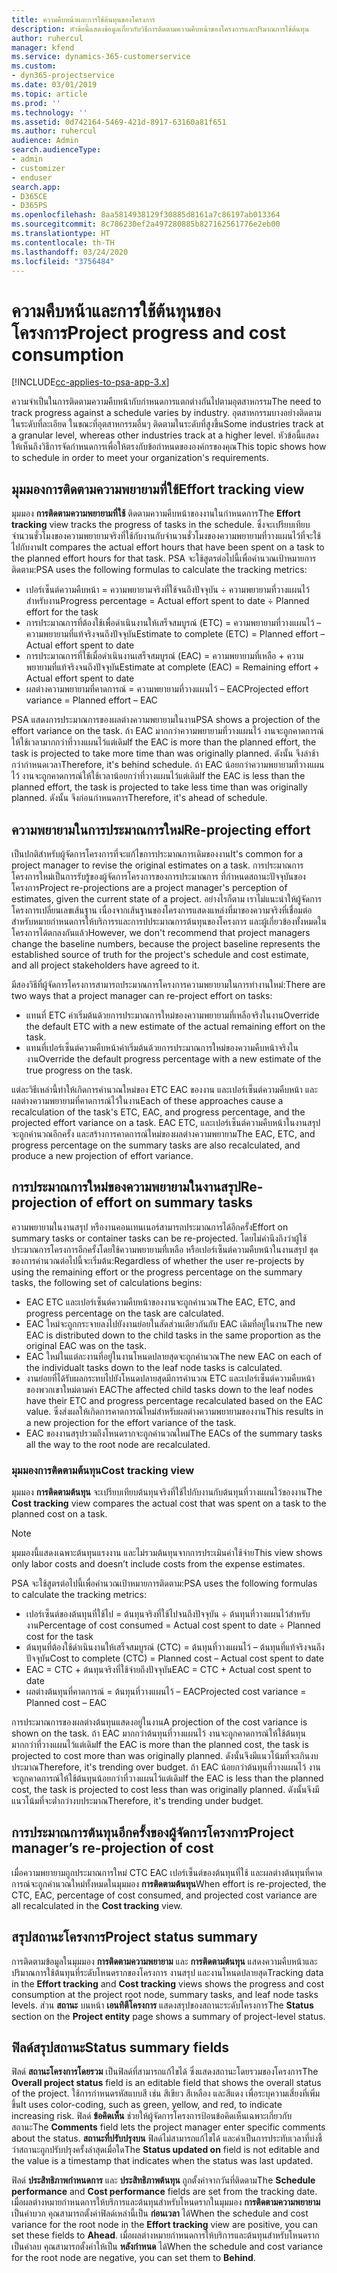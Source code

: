```yaml
---
title: ความคืบหน้าและการใช้ต้นทุนของโครงการ
description: หัวข้อนี้แสดงข้อมูลเกี่ยวกับวิธีการติดตามความคืบหน้าของโครงการและปริมาณการใช้ต้นทุน
author: ruhercul
manager: kfend
ms.service: dynamics-365-customerservice
ms.custom:
- dyn365-projectservice
ms.date: 03/01/2019
ms.topic: article
ms.prod: ''
ms.technology: ''
ms.assetid: 0d742164-5469-421d-8917-63160a81f651
ms.author: ruhercul
audience: Admin
search.audienceType:
- admin
- customizer
- enduser
search.app:
- D365CE
- D365PS
ms.openlocfilehash: 8aa5814938129f30885d8161a7c86197ab013364
ms.sourcegitcommit: 8c786230ef2a497280885b827162561776e2eb00
ms.translationtype: HT
ms.contentlocale: th-TH
ms.lasthandoff: 03/24/2020
ms.locfileid: "3756484"
---
```

# <a name="project-progress-and-cost-consumption"></a><span data-ttu-id="72da9-103">ความคืบหน้าและการใช้ต้นทุนของโครงการ</span><span class="sxs-lookup"><span data-stu-id="72da9-103">Project progress and cost consumption</span></span>

[!INCLUDE[cc-applies-to-psa-app-3.x](../includes/cc-applies-to-psa-app-3x.md)]

<span data-ttu-id="72da9-104">ความจำเป็นในการติดตามความคืบหน้ากับกำหนดการแตกต่างกันไปตามอุตสาหกรรม</span><span class="sxs-lookup"><span data-stu-id="72da9-104">The need to track progress against a schedule varies by industry.</span></span> <span data-ttu-id="72da9-105">อุตสาหกรรมบางอย่างติดตามในระดับที่ละเอียด ในขณะที่อุตสาหกรรมอื่นๆ ติดตามในระดับที่สูงขึ้น</span><span class="sxs-lookup"><span data-stu-id="72da9-105">Some industries track at a granular level, whereas other industries track at a higher level.</span></span> <span data-ttu-id="72da9-106">หัวข้อนี้แสดงให้เห็นถึงวิธีการจัดกำหนดการเพื่อให้ตรงกับข้อกำหนดขององค์กรของคุณ</span><span class="sxs-lookup"><span data-stu-id="72da9-106">This topic shows how to schedule in order to meet your organization's requirements.</span></span>

## <a name="effort-tracking-view"></a><span data-ttu-id="72da9-107">มุมมองการติดตามความพยายามที่ใช้</span><span class="sxs-lookup"><span data-stu-id="72da9-107">Effort tracking view</span></span>

<span data-ttu-id="72da9-108">มุมมอง **การติดตามความพยายามที่ใช้** ติดตามความคืบหน้าของงานในกำหนดการ</span><span class="sxs-lookup"><span data-stu-id="72da9-108">The **Effort tracking** view tracks the progress of tasks in the schedule.</span></span> <span data-ttu-id="72da9-109">ซึ่งจะเปรียบเทียบจำนวนชั่วโมงของความพยายามจริงที่ใช้กับงานกับจำนวนชั่วโมงของความพยายามที่วางแผนไว้ที่จะใช้ไปกับงาน</span><span class="sxs-lookup"><span data-stu-id="72da9-109">It compares the actual effort hours that have been spent on a task to the planned effort hours for that task.</span></span> <span data-ttu-id="72da9-110">PSA จะใช้สูตรต่อไปนี้เพื่อคำนวณเป้าหมายการติดตาม:</span><span class="sxs-lookup"><span data-stu-id="72da9-110">PSA uses the following formulas to calculate the tracking metrics:</span></span>

- <span data-ttu-id="72da9-111">เปอร์เซ็นต์ความคืบหน้า = ความพยายามจริงที่ใช้จนถึงปัจจุบัน ÷ ความพยายามที่วางแผนไว้สำหรับงาน</span><span class="sxs-lookup"><span data-stu-id="72da9-111">Progress percentage = Actual effort spent to date ÷ Planned effort for the task</span></span> 
- <span data-ttu-id="72da9-112">การประมาณการที่ต้องใช้เพื่อดำเนินงานให้เสร็จสมบูรณ์ (ETC) = ความพยายามที่วางแผนไว้ – ความพยายามที่แท้จริงจนถึงปัจจุบัน</span><span class="sxs-lookup"><span data-stu-id="72da9-112">Estimate to complete (ETC) = Planned effort – Actual effort spent to date</span></span> 
- <span data-ttu-id="72da9-113">การประมาณการที่ใช้เมื่อดำเนินงานเสร็จสมบูรณ์ (EAC) = ความพยายามที่เหลือ + ความพยายามที่แท้จริงจนถึงปัจจุบัน</span><span class="sxs-lookup"><span data-stu-id="72da9-113">Estimate at complete (EAC) = Remaining effort + Actual effort spent to date</span></span> 
- <span data-ttu-id="72da9-114">ผลต่างความพยายามที่คาดการณ์ = ความพยายามที่วางแผนไว้ – EAC</span><span class="sxs-lookup"><span data-stu-id="72da9-114">Projected effort variance = Planned effort – EAC</span></span>

<span data-ttu-id="72da9-115">PSA แสดงการประมาณการของผลต่างความพยายามในงาน</span><span class="sxs-lookup"><span data-stu-id="72da9-115">PSA shows a projection of the effort variance on the task.</span></span> <span data-ttu-id="72da9-116">ถ้า EAC มากกว่าความพยายามที่วางแผนไว้ งานจะถูกคาดการณ์ให้ใช้เวลามากกว่าที่วางแผนไว้แต่เดิม</span><span class="sxs-lookup"><span data-stu-id="72da9-116">If the EAC is more than the planned effort, the task is projected to take more time than was originally planned.</span></span> <span data-ttu-id="72da9-117">ดังนั้น จึงล่าช้ากว่ากำหนดเวลา</span><span class="sxs-lookup"><span data-stu-id="72da9-117">Therefore, it's behind schedule.</span></span> <span data-ttu-id="72da9-118">ถ้า EAC น้อยกว่าความพยายามที่วางแผนไว้ งานจะถูกคาดการณ์ให้ใช้เวลาน้อยกว่าที่วางแผนไว้แต่เดิม</span><span class="sxs-lookup"><span data-stu-id="72da9-118">If the EAC is less than the planned effort, the task is projected to take less time than was originally planned.</span></span> <span data-ttu-id="72da9-119">ดังนั้น จึงก่อนกำหนดการ</span><span class="sxs-lookup"><span data-stu-id="72da9-119">Therefore, it's ahead of schedule.</span></span>

## <a name="re-projecting-effort"></a><span data-ttu-id="72da9-120">ความพยายามในการประมาณการใหม่</span><span class="sxs-lookup"><span data-stu-id="72da9-120">Re-projecting effort</span></span>

<span data-ttu-id="72da9-121">เป็นปกติสำหรับผู้จัดการโครงการที่จะแก้ไขการประมาณการเดิมของงาน</span><span class="sxs-lookup"><span data-stu-id="72da9-121">It's common for a project manager to revise the original estimates on a task.</span></span> <span data-ttu-id="72da9-122">การประมาณการโครงการใหม่เป็นการรับรู้ของผู้จัดการโครงการของการประมาณการ ที่กำหนดสถานะปัจจุบันของโครงการ</span><span class="sxs-lookup"><span data-stu-id="72da9-122">Project re-projections are a project manager's perception of estimates, given the current state of a project.</span></span> <span data-ttu-id="72da9-123">อย่างไรก็ตาม เราไม่แนะนำให้ผู้จัดการโครงการเปลี่ยนเลขเส้นฐาน เนื่องจากเส้นฐานของโครงการแสดงแหล่งที่มาของความจริงที่เชื่อมต่อ สำหรับหมายกำหนดการให้บริการรและการปประมาณการต้นทุนของโครงการ และผู้เกี่ยวข้องทั้งหมดในโครงการได้ตกลงกันแล้ว</span><span class="sxs-lookup"><span data-stu-id="72da9-123">However, we don't recommend that project managers change the baseline numbers, because the project baseline represents the established source of truth for the project's schedule and cost estimate, and all project stakeholders have agreed to it.</span></span>

<span data-ttu-id="72da9-124">มีสองวิธีที่ผู้จัดการโครงการสามารถประมาณการโครงการความพยายามในการทำงานใหม่:</span><span class="sxs-lookup"><span data-stu-id="72da9-124">There are two ways that a project manager can re-project effort on tasks:</span></span>

- <span data-ttu-id="72da9-125">แทนที่ ETC ค่าเริ่มต้นด้วยการประมาณการใหม่ของความพยายามที่เหลือจริงในงาน</span><span class="sxs-lookup"><span data-stu-id="72da9-125">Override the default ETC with a new estimate of the actual remaining effort on the task.</span></span> 
- <span data-ttu-id="72da9-126">แทนที่เปอร์เซ็นต์ความคืบหน้าค่าเริ่มต้นด้วยการประมาณการใหม่ของความคืบหน้าจริงในงาน</span><span class="sxs-lookup"><span data-stu-id="72da9-126">Override the default progress percentage with a new estimate of the true progress on the task.</span></span>

<span data-ttu-id="72da9-127">แต่ละวิธีเหล่านี้ทำให้เกิดการคำนวณใหม่ของ ETC EAC ของงาน และเปอร์เซ็นต์ความคืบหน้า และผลต่างความพยายามที่คาดการณ์ไว้ในงาน</span><span class="sxs-lookup"><span data-stu-id="72da9-127">Each of these approaches cause a recalculation of the task's ETC, EAC, and progress percentage, and the projected effort variance on a task.</span></span> <span data-ttu-id="72da9-128">EAC ETC, และเปอร์เซ็นต์ความคืบหน้าในงานสรุปจะถูกคำนวณอีกครั้ง และสร้างการคาดการณ์ใหม่ของผลต่างความพยายาม</span><span class="sxs-lookup"><span data-stu-id="72da9-128">The EAC, ETC, and progress percentage on the summary tasks are also recalculated, and produce a new projection of effort variance.</span></span>

## <a name="re-projection-of-effort-on-summary-tasks"></a><span data-ttu-id="72da9-129">การประมาณการใหม่ของความพยายามในงานสรุป</span><span class="sxs-lookup"><span data-stu-id="72da9-129">Re-projection of effort on summary tasks</span></span>

<span data-ttu-id="72da9-130">ความพยายามในงานสรุป หรืองานคอนเทนเนอร์สามารถประมาณการได้อีกครั้ง</span><span class="sxs-lookup"><span data-stu-id="72da9-130">Effort on summary tasks or container tasks can be re-projected.</span></span> <span data-ttu-id="72da9-131">โดยไม่คำนึงถึงว่าผู้ใช้ประมาณการโครงการอีกครั้งโดยใช้ความพยายามที่เหลือ หรือเปอร์เซ็นต์ความคืบหน้าในงานสรุป ชุดของการคำนวณต่อไปนี้จะเริ่มต้น:</span><span class="sxs-lookup"><span data-stu-id="72da9-131">Regardless of whether the user re-projects by using the remaining effort or the progress percentage on the summary tasks, the following set of calculations begins:</span></span>

- <span data-ttu-id="72da9-132">EAC ETC และเปอร์เซ็นต์ความคืบหน้าของงานจะถูกคำนวณ</span><span class="sxs-lookup"><span data-stu-id="72da9-132">The EAC, ETC, and progress percentage on the task are calculated.</span></span>
- <span data-ttu-id="72da9-133">EAC ใหม่จะถูกกระจายลงไปยังงานย่อยในสัดส่วนเดียวกันกับ EAC เดิมที่อยู่ในงาน</span><span class="sxs-lookup"><span data-stu-id="72da9-133">The new EAC is distributed down to the child tasks in the same proportion as the original EAC was on the task.</span></span>
- <span data-ttu-id="72da9-134">EAC ใหม่ในแต่ละงานที่อยู่ในงานโหนดปลายสุดจะถูกคำนวณ</span><span class="sxs-lookup"><span data-stu-id="72da9-134">The new EAC on each of the individualt tasks down to the leaf node tasks is calculated.</span></span> 
- <span data-ttu-id="72da9-135">งานย่อยที่ได้รับผลกระทบไปยังโหนดปลายสุดมีการคำนวณ ETC และเปอร์เซ็นต์ความคืบหน้าของพวกเขาใหม่ตามค่า EAC</span><span class="sxs-lookup"><span data-stu-id="72da9-135">The affected child tasks down to the leaf nodes have their ETC and progress percentage recalculated based on the EAC value.</span></span> <span data-ttu-id="72da9-136">ซึ่งส่งผลให้เกิดการคาดการณ์ใหม่สำหรับผลต่างความพยายามของงาน</span><span class="sxs-lookup"><span data-stu-id="72da9-136">This results in a new projection for the effort variance of the task.</span></span> 
- <span data-ttu-id="72da9-137">EAC ของงานสรุปรวมถึงโหนดรากจะถูกคำนวณใหม่</span><span class="sxs-lookup"><span data-stu-id="72da9-137">The EACs of the summary tasks all the way to the root node are recalculated.</span></span>

### <a name="cost-tracking-view"></a><span data-ttu-id="72da9-138">มุมมองการติดตามต้นทุน</span><span class="sxs-lookup"><span data-stu-id="72da9-138">Cost tracking view</span></span> 

<span data-ttu-id="72da9-139">มุมมอง **การติดตามต้นทุน** จะเปรียบเทียบต้นทุนจริงที่ใช้ไปกับงานกับต้นทุนที่วางแผนไว้ของงาน</span><span class="sxs-lookup"><span data-stu-id="72da9-139">The **Cost tracking** view compares the actual cost that was spent on a task to the planned cost on a task.</span></span> 

> [!NOTE]
> <span data-ttu-id="72da9-140">มุมมองนี้แสดงเฉพาะต้นทุนแรงงาน และไม่รวมต้นทุนจากการประเมินค่าใช้จ่าย</span><span class="sxs-lookup"><span data-stu-id="72da9-140">This view shows only labor costs and doesn’t include costs from the expense estimates.</span></span> 

<span data-ttu-id="72da9-141">PSA จะใช้สูตรต่อไปนี้เพื่อคำนวณเป้าหมายการติดตาม:</span><span class="sxs-lookup"><span data-stu-id="72da9-141">PSA uses the following formulas to calculate the tracking metrics:</span></span>

- <span data-ttu-id="72da9-142">เปอร์เซ็นต์ของต้นทุนที่ใช้ไป = ต้นทุนจริงที่ใช้ไปจนถึงปัจจุบัน ÷ ต้นทุนที่วางแผนไว้สำหรับงาน</span><span class="sxs-lookup"><span data-stu-id="72da9-142">Percentage of cost consumed = Actual cost spent to date ÷ Planned cost for the task</span></span>
- <span data-ttu-id="72da9-143">ต้นทุนที่ต้องใช้ดำเนินงานให้เสร็จสมบูรณ์ (CTC) = ต้นทุนที่วางแผนไว้ – ต้นทุนที่แท้จริงจนถึงปัจจุบัน</span><span class="sxs-lookup"><span data-stu-id="72da9-143">Cost to complete (CTC) = Planned cost – Actual cost spent to date</span></span>
- <span data-ttu-id="72da9-144">EAC = CTC + ต้นทุนจริงที่ใช้จ่ายถึงปัจจุบัน</span><span class="sxs-lookup"><span data-stu-id="72da9-144">EAC = CTC + Actual cost spent to date</span></span>
- <span data-ttu-id="72da9-145">ผลต่างต้นทุนที่คาดการณ์ = ต้นทุนที่วางแผนไว้ – EAC</span><span class="sxs-lookup"><span data-stu-id="72da9-145">Projected cost variance = Planned cost – EAC</span></span>

<span data-ttu-id="72da9-146">การประมาณการของผลต่างต้นทุนแสดงอยู่ในงาน</span><span class="sxs-lookup"><span data-stu-id="72da9-146">A projection of the cost variance is shown on the task.</span></span> <span data-ttu-id="72da9-147">ถ้า EAC มากกว่าต้นทุนที่วางแผนไว้ งานจะถูกคาดการณ์ให้ใช้ต้นทุนมากกว่าที่วางแผนไว้แต่เดิม</span><span class="sxs-lookup"><span data-stu-id="72da9-147">If the EAC is more than the planned cost, the task is projected to cost more than was originally planned.</span></span> <span data-ttu-id="72da9-148">ดังนั้นจึงมีแนวโน้มที่จะเกินงบประมาณ</span><span class="sxs-lookup"><span data-stu-id="72da9-148">Therefore, it's trending over budget.</span></span> <span data-ttu-id="72da9-149">ถ้า EAC น้อยกว่าต้นทุนที่วางแผนไว้ งานจะถูกคาดการณ์ให้ใช้ต้นทุนน้อยกว่าที่วางแผนไว้แต่เดิม</span><span class="sxs-lookup"><span data-stu-id="72da9-149">If the EAC is less than the planned cost, the task is projected to cost less than was originally planned.</span></span> <span data-ttu-id="72da9-150">ดังนั้นจึงมีแนวโน้มที่จะต่ำกว่างบประมาณ</span><span class="sxs-lookup"><span data-stu-id="72da9-150">Therefore, it's trending under budget.</span></span>

## <a name="project-managers-re-projection-of-cost"></a><span data-ttu-id="72da9-151">การประมาณการต้นทุนอีกครั้งของผู้จัดการโครงการ</span><span class="sxs-lookup"><span data-stu-id="72da9-151">Project manager’s re-projection of cost</span></span>

<span data-ttu-id="72da9-152">เมื่อความพยายามถูกประมาณการใหม่ CTC EAC เปอร์เซ็นต์ของต้นทุนที่ใช้ และผลต่างต้นทุนที่คาดการณ์จะถูกคำนวณใหม่ทั้งหมดในมุมมอง **การติดตามต้นทุน**</span><span class="sxs-lookup"><span data-stu-id="72da9-152">When effort is re-projected, the CTC, EAC, percentage of cost consumed, and projected cost variance are all recalculated in the **Cost tracking** view.</span></span>

## <a name="project-status-summary"></a><span data-ttu-id="72da9-153">สรุปสถานะโครงการ</span><span class="sxs-lookup"><span data-stu-id="72da9-153">Project status summary</span></span>

<span data-ttu-id="72da9-154">การติดตามข้อมูลในมุมมอง **การติดตามความพยายาม** และ **การติดตามต้นทุน** แสดงความคืบหน้าและปริมาณการใช้ต้นทุนที่ระดับโหนดรากของโครงการ งานสรุป และงานโหนดปลายสุด</span><span class="sxs-lookup"><span data-stu-id="72da9-154">Tracking data in the **Effort tracking** and **Cost tracking** views shows the progress and cost consumption at the project root node, summary tasks, and leaf node tasks levels.</span></span> <span data-ttu-id="72da9-155">ส่วน **สถานะ** บนหน้า **เอนทิตีโครงการ** แสดงสรุปของสถานะระดับโครงการ</span><span class="sxs-lookup"><span data-stu-id="72da9-155">The **Status** section on the **Project entity** page shows a summary of project-level status.</span></span>

## <a name="status-summary-fields"></a><span data-ttu-id="72da9-156">ฟิลด์สรุปสถานะ</span><span class="sxs-lookup"><span data-stu-id="72da9-156">Status summary fields</span></span>

<span data-ttu-id="72da9-157">ฟิลด์ **สถานะโครงการโดยรวม** เป็นฟิลด์ที่สามารถแก้ไขได้ ซึ่งแสดงสถานะโดยรวมของโครงการ</span><span class="sxs-lookup"><span data-stu-id="72da9-157">The **Overall project status** field is an editable field that shows the overall status of the project.</span></span> <span data-ttu-id="72da9-158">ใช้การกำหนดรหัสแบบสี เช่น สีเขียว สีเหลือง และสีแดง เพื่อระบุความเสี่ยงที่เพิ่มขึ้น</span><span class="sxs-lookup"><span data-stu-id="72da9-158">It uses color-coding, such as green, yellow, and red, to indicate increasing risk.</span></span> <span data-ttu-id="72da9-159">ฟิลด์ **ข้อคิดเห็น** ช่วยให้ผู้จัดการโครงการป้อนข้อคิดเห็นเฉพาะเกี่ยวกับสถานะ</span><span class="sxs-lookup"><span data-stu-id="72da9-159">The **Comments** field lets the project manager enter specific comments about the status.</span></span> <span data-ttu-id="72da9-160">**สถานะที่ปรับปรุงบน** ฟิลด์ไม่สามารถแก้ไขได้ และค่าเป็นการประทับเวลาที่บ่งชี้ว่าสถานะถูกปรับปรุงครั้งล่าสุดเมื่อใด</span><span class="sxs-lookup"><span data-stu-id="72da9-160">The **Status updated on** field is not editable and the value is a timestamp that indicates when the status was last updated.</span></span>

<span data-ttu-id="72da9-161">ฟิลด์ **ประสิทธิภาพกำหนดการ** และ **ประสิทธิภาพต้นทุน** ถูกตั้งค่าจากวันที่ติดตาม</span><span class="sxs-lookup"><span data-stu-id="72da9-161">The **Schedule performance** and **Cost performance** fields are set from the tracking date.</span></span> <span data-ttu-id="72da9-162">เมื่อผลต่างหมายกำหนดการให้บริการและต้นทุนสำหรับโหนดรากในมุมมอง **การติดตามความพยายาม** เป็นค่าบวก คุณสามารถตั้งค่าฟิลด์เหล่านี้เป็น **ก่อนเวลา** ได้</span><span class="sxs-lookup"><span data-stu-id="72da9-162">When the schedule and cost variance for the root node in the **Effort tracking** view are positive, you can set these fields to **Ahead**.</span></span> <span data-ttu-id="72da9-163">เมื่อผลต่างหมายกำหนดการให้บริการและต้นทุนสำหรับโหนดรากเป็นค่าลบ คุณสามารถตั้งค่าให้เป็น **หลังกำหนด** ได้</span><span class="sxs-lookup"><span data-stu-id="72da9-163">When the schedule and cost variance for the root node are negative, you can set them to **Behind**.</span></span>
